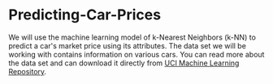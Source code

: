 # Predicting-Car-Prices
We will use the machine learning model of k-Nearest Neighbors (k-NN) to predict a car's market price using its attributes. The data set we will be working with contains information on various cars. You can read more about the data set and can download it directly from [UCI Machine Learning Repository](https://archive.ics.uci.edu/ml/datasets/automobile).
